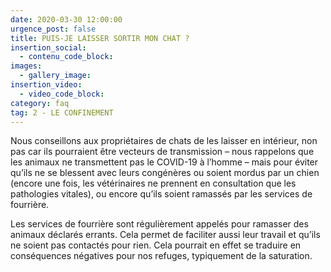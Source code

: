 ```yaml
---
date: 2020-03-30 12:00:00
urgence_post: false
title: PUIS-JE LAISSER SORTIR MON CHAT ?
insertion_social:
  - contenu_code_block:
images:
  - gallery_image:
insertion_video:
  - video_code_block:
category: faq
tag: 2 - LE CONFINEMENT
---
```


Nous conseillons aux propri&eacute;taires de chats de les laisser en int&eacute;rieur, non pas car ils pourraient &ecirc;tre vecteurs de transmission – nous rappelons que les animaux ne transmettent pas le COVID-19 &agrave; l’homme – mais pour &eacute;viter qu’ils ne se blessent avec leurs cong&eacute;n&egrave;res ou soient mordus par un chien (encore une fois, les v&eacute;t&eacute;rinaires ne prennent en consultation que les pathologies vitales), ou encore qu’ils soient ramass&eacute;s par les services de fourri&egrave;re.

Les services de fourri&egrave;re sont r&eacute;guli&egrave;rement appel&eacute;s pour ramasser des animaux d&eacute;clar&eacute;s errants. Cela permet de faciliter aussi leur travail et qu’ils ne soient pas contact&eacute;s pour rien. Cela pourrait en effet se traduire en cons&eacute;quences n&eacute;gatives pour nos refuges, typiquement de la saturation.